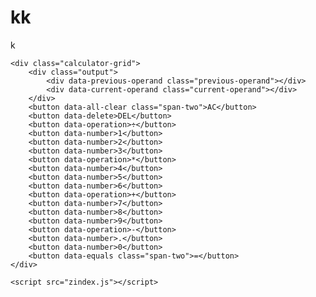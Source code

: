 # kk
k
<!DOCTYPE html>
<html lang="en">
<head>
    <meta charset="UTF-8">
    <meta http-equiv="X-UA-Compatible" content="IE=edge">
    <meta name="viewport" content="width=device-width, initial-scale=1.0">
    <title>Calculator</title>
    <link rel="stylesheet" href="zindex.css">
</head>
<body>
  
    <div class="calculator-grid">
        <div class="output">
            <div data-previous-operand class="previous-operand"></div>
            <div data-current-operand class="current-operand"></div>
        </div>
        <button data-all-clear class="span-two">AC</button>
        <button data-delete>DEL</button>
        <button data-operation>÷</button>
        <button data-number>1</button>
        <button data-number>2</button>
        <button data-number>3</button>
        <button data-operation>*</button>
        <button data-number>4</button>
        <button data-number>5</button>
        <button data-number>6</button>
        <button data-operation>+</button>
        <button data-number>7</button>
        <button data-number>8</button>
        <button data-number>9</button>
        <button data-operation>-</button>
        <button data-number>.</button>
        <button data-number>0</button>
        <button data-equals class="span-two">=</button>
    </div>
    
    <script src="zindex.js"></script>
</body>
</html>
